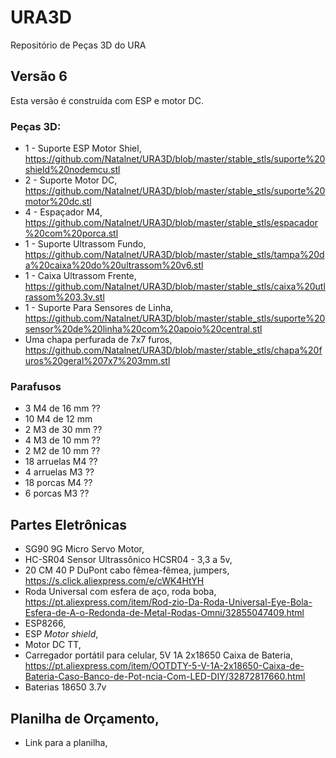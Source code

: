 # URA3D
Repositório de Peças 3D do URA

## Versão 6

Esta versão é construída com ESP e motor DC. 

### Peças 3D: 
* 1 - Suporte ESP Motor Shiel, https://github.com/Natalnet/URA3D/blob/master/stable_stls/suporte%20shield%20nodemcu.stl
* 2 - Suporte Motor DC, https://github.com/Natalnet/URA3D/blob/master/stable_stls/suporte%20motor%20dc.stl
* 4 - Espaçador M4, https://github.com/Natalnet/URA3D/blob/master/stable_stls/espacador%20com%20porca.stl
* 1 - Suporte Ultrassom Fundo, https://github.com/Natalnet/URA3D/blob/master/stable_stls/tampa%20da%20caixa%20do%20ultrassom%20v6.stl
* 1 - Caixa Ultrassom Frente, https://github.com/Natalnet/URA3D/blob/master/stable_stls/caixa%20utlrassom%203.3v.stl
* 1 - Suporte Para Sensores de Linha, https://github.com/Natalnet/URA3D/blob/master/stable_stls/suporte%20sensor%20de%20linha%20com%20apoio%20central.stl 
* Uma chapa perfurada de 7x7 furos, https://github.com/Natalnet/URA3D/blob/master/stable_stls/chapa%20furos%20geral%207x7%203mm.stl 

### Parafusos 

* 3 M4 de 16 mm ??  
* 10 M4 de 12 mm 
* 2 M3 de 30 mm  ??
* 4 M3 de 10 mm  ??
* 2 M2 de 10 mm  ?? 
* 18 arruelas M4  ?? 
* 4 arruelas M3 ?? 
* 18 porcas M4 ?? 
* 6 porcas M3 ??  

## Partes Eletrônicas
* SG90 9G Micro Servo Motor, 
* HC-SR04 Sensor Ultrassônico HCSR04 - 3,3 a 5v,
* 20 CM 40 P DuPont cabo fêmea-fêmea, jumpers, https://s.click.aliexpress.com/e/cWK4HtYH 
* Roda Universal com esfera de aço, roda boba, https://pt.aliexpress.com/item/Rod-zio-Da-Roda-Universal-Eye-Bola-Esfera-de-A-o-Redonda-de-Metal-Rodas-Omni/32855047409.html 
* ESP8266, 
* ESP _Motor shield_,
* Motor DC TT, 
* Carregador portátil para celular, 5V 1A 2x18650 Caixa de Bateria, https://pt.aliexpress.com/item/OOTDTY-5-V-1A-2x18650-Caixa-de-Bateria-Caso-Banco-de-Pot-ncia-Com-LED-DIY/32872817660.html
* Baterias 18650 3.7v 

## Planilha de Orçamento, 

* Link para a planilha,  





